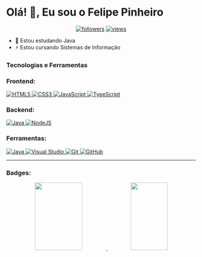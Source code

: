Olá! 👋, Eu sou o Felipe Pinheiro
===

<p align="center">
  <a href="https://github.com/felpsfpp?tab=followers">
    <img alt="followers" title="Follow me on Github" src="https://custom-icon-badges.herokuapp.com/github/followers/felpsfpp?color=236ad3&labelColor=1155ba&style=for-the-badge&logo=person-add&label=Follow&logoColor=white"/></a>
  <a href="https://github.com/felpsfpp">
    <img alt="views" title="GitHub profile views" src="https://komarev.com/ghpvc?username=felpsfpp&style=for-the-badge"/></a>
</p>

* 🧠 Estou estudando Java
* ⚡ Estou cursando Sistemas de Informação

### Tecnologias e Ferramentas

### Frontend:

<p>
    <a href="https://developer.mozilla.org/en-US/docs/Glossary/HTML5" target="_blank" rel="noreferrer">
        <img src="https://img.shields.io/badge/HTML5-E34F26?style=for-the-badge&logo=html5&logoColor=white" alt="HTML5" />
    </a>
    <a href="https://www.w3.org/TR/CSS/#css" target="_blank" rel="noreferrer">
        <img src="https://img.shields.io/badge/CSS3-1572B6?style=for-the-badge&logo=css3&logoColor=white" alt="CSS3" />
    </a>
    <a href="https://developer.mozilla.org/en-US/docs/Web/JavaScript" target="_blank" rel="noreferrer">
        <img src="https://img.shields.io/badge/JavaScript-F7DF1E?style=for-the-badge&logo=javascript&logoColor=000000" alt="JavaScript" />
    </a>
    <a href="https://www.typescriptlang.org/" target="_blank" rel="noreferrer"> <img src="https://img.shields.io/badge/TypeScript-007ACC?style=for-the-badge&logo=typescript&logoColor=white" alt="TypeScript" />
    </a>
</p>

### Backend:

<p>
    <a href="https://www.oracle.com/java/" target="_blank" rel="noreferrer">
        <img src="https://img.shields.io/badge/Java-5381a1?style=for-the-badge&logo=openjdk&logoColor=white" alt="Java" />
    </a>
    <a href="https://nodejs.org/en/" target="_blank" rel="noreferrer">
        <img src="https://img.shields.io/badge/Node.js-339933?style=for-the-badge&logo=nodedotjs&logoColor=white" alt="NodeJS" />
    </a>
</p>

### Ferramentas:

<p>
    <a href="https://www.oracle.com/java/" target="_blank" rel="noreferrer">
        <img src="https://img.shields.io/badge/visual_studio_code-007ACC?style=for-the-badge&logo=visualstudiocode&logoColor=white" alt="Java" />
    </a>
    <a href="https://nodejs.org/en/" target="_blank" rel="noreferrer">
        <img src="https://img.shields.io/badge/visual_studio-563D7C?style=for-the-badge&logo=visualstudio&logoColor=white" alt="Visual Studio" />
    </a>
      <a href="https://git-scm.com/" target="_blank" rel="noreferrer">
        <img src="https://img.shields.io/badge/git-E34F26?style=for-the-badge&logo=git&logoColor=white" 
alt="Git"/>
    </a>
      <a href="https://github.com/" target="_blank" rel="noreferrer">
        <img src="https://img.shields.io/badge/GitHub-1572B6?style=for-the-badge&logo=github&logoColor=white" 
alt="GitHub" />
    </a>
</p>

---

### Badges:

<div align="center">
  <a href="https://github.com/felpsfpp">
  <img width="50%" height="180em" src="https://github-readme-stats.vercel.app/api?username=felpsfpp&show_icons=true&theme=dark&include_all_commits=true&count_private=true"/>
  <img width="44%" height="180em" src="https://github-readme-stats.vercel.app/api/top-langs/?username=felpsfpp&layout=compact&langs_count=7&theme=dark"/>
</div>

